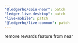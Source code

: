 ```yaml
---
"@ledgerhq/coin-near": patch
"ledger-live-desktop": patch
"live-mobile": patch
"@ledgerhq/live-common": patch
---
```


remove rewards feature from near
